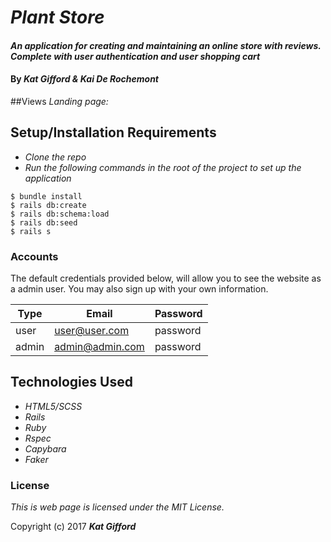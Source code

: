 # _Plant Store_

#### _An application for creating and maintaining an online store with reviews. Complete with user authentication and user shopping cart_

#### By _**Kat Gifford & Kai De Rochemont**_

##Views
_Landing page:_
![]()

## Setup/Installation Requirements

* _Clone the repo_
* _Run the following commands in the root of the project to set up the application_
```
$ bundle install
$ rails db:create
$ rails db:schema:load
$ rails db:seed
$ rails s
```
### Accounts
The default credentials provided below, will allow you to see the website as a admin user. You may also sign up with your own information.

| Type | Email | Password |
| ---- | ----- | -------- |
| user | user@user.com | password |
| admin | admin@admin.com | password |

## Technologies Used

* _HTML5/SCSS_
* _Rails_
* _Ruby_
* _Rspec_
* _Capybara_
* _Faker_


### License

*This is web page is licensed under the MIT License.*

Copyright (c) 2017 **_Kat Gifford_**
